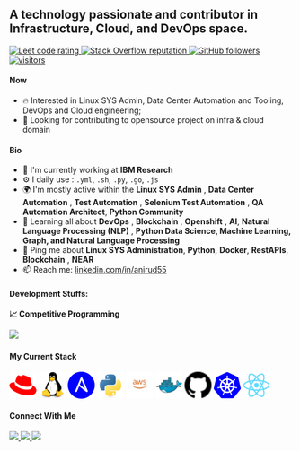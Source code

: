 ## A technology passionate and contributor in Infrastructure, Cloud, and DevOps space.

<p align="left">
  <a href="https://leetcode.com/anarkh55/">
    <img src="https://cp-logo.vercel.app/leetcode/anarkh55" alt="Leet code rating" />
  </a>
  <a href="https://stackoverflow.com/users/18562426/anirud55">
    <img alt="Stack Overflow reputation" src="https://img.shields.io/stackexchange/stackoverflow/r/18562426?color=orange&label=reputation&logo=stackoverflow">
  </a>
  <a href="https://github.com/anirud55?tab=followers">
    <img alt="GitHub followers" src="https://img.shields.io/github/followers/anirud55?color=green&logo=github">
  </a>
  <a href="https://github.com/anirud55">
    <img src="https://komarev.com/ghpvc/?username=anirud55" alt="visitors" />
  </a>

</p>

#### Now

- :fire: Interested in Linux SYS Admin, Data Center Automation and Tooling, DevOps and Cloud engineering;
- :calendar: Looking for contributing to opensource project on infra & cloud domain 

#### Bio

- 🏢 I'm currently working at **IBM Research**
- ⚙️ I daily use : `.yml`, `.sh`, `.py`, `.go`, `.js`
- 🌍 I'm mostly active within the **Linux SYS Admin** , **Data Center Automation** , **Test Automation** , **Selenium Test Automation** , **QA Automation Architect**, **Python Community**
- 🌱 Learning all about **DevOps** , **Blockchain** , **Openshift** , **AI**, **Natural Language Processing (NLP)** , **Python Data Science, Machine Learning, Graph, and Natural Language Processing**
- 💬 Ping me about **Linux SYS Administration**, **Python**, **Docker**, **RestAPIs**, **Blockchain** , **NEAR**
- 📫 Reach me: [linkedin.com/in/anirud55](https://www.linkedin.com/in/anirud55/)


#### Development Stuffs:

<b>&#128200; Competitive Programming</b>
<p float="left">
<img height="273em" src="https://leetcard.jacoblin.cool/anarkh55?theme=light&font=Karma&ext=contest" />
</p>


#### My Current Stack

<img height="48" src="img/redhat-original.svg" alt="RedHat"> <img height="48" src="img/linux-original.svg" alt="Linux"> <img height="48" src="img/ansible-original.svg" alt="Ansible"> <img height="48" src="img/python-original.svg" alt="python"> <img height="48" src="img/aws-original.svg" alt="AWS"> <img height="48" src="img/docker-original.svg" alt="Docker"> <img height="48" src="img/github-original.svg" alt="git"> <img height="48" src="img/k8s-original.svg" alt="Kubernetes"> <img height="48" src="img/react-original.svg" alt="react">

#### Connect With Me

<p left="center">
<a href="https://twitter.com/aniruddha1989">
  <img src="https://img.shields.io/badge/twitter-%231DA1F2.svg?&style=for-the-badge&logo=twitter&logoColor=white" height=25>
</a> 
<a href="https://www.linkedin.com/in/anirud55/">
  <img src="https://img.shields.io/badge/linkedin-%230077B5.svg?&style=for-the-badge&logo=linkedin&logoColor=white" height=25>
</a> 
<a href="mailto:anarkh55@gmail.com">
  <img src="	https://img.shields.io/badge/Gmail-D14836?style=for-the-badge&logo=gmail&logoColor=white" height=25>
</a>
</p>